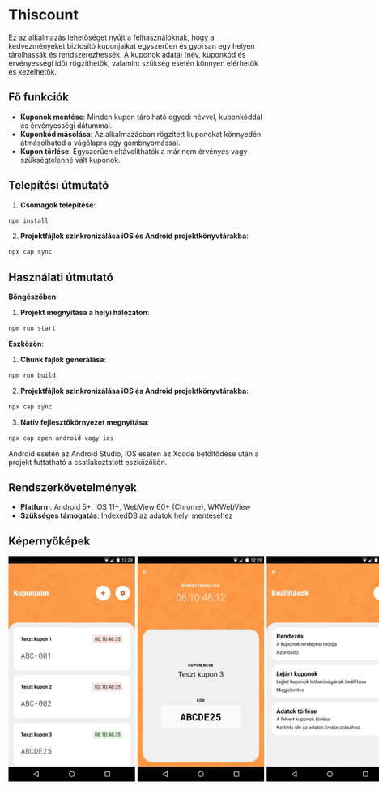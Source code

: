# Thiscount

Ez az alkalmazás lehetőséget nyújt a felhasználóknak, hogy a kedvezményeket biztosító kuponjaikat egyszerűen és gyorsan egy helyen tárolhassák és rendszerezhessék. A kuponok adatai (név, kuponkód és érvényességi idő) rögzíthetők, valamint szükség esetén könnyen elérhetők és kezelhetők.

## Fő funkciók

- **Kuponok mentése**: Minden kupon tárolható egyedi névvel, kuponkóddal és érvényességi dátummal.
- **Kuponkód másolása**: Az alkalmazásban rögzített kuponokat könnyedén átmásolhatod a vágólapra egy gombnyomással.
- **Kupon törlése**: Egyszerűen eltávolíthatók a már nem érvényes vagy szükségtelenné vált kuponok.

## Telepítési útmutató

1. **Csomagok telepítése**:
```bash
npm install
```

2. **Projektfájlok szinkronizálása iOS és Android projektkönyvtárakba**:
```bash
npx cap sync
```

## Használati útmutató

**Böngészőben**:

1. **Projekt megnyitása a helyi hálózaton**:
```bash
npm run start
```

**Eszközön**:

1. **Chunk fájlok generálása**:
```bash
npm run build
```

2. **Projektfájlok szinkronizálása iOS és Android projektkönyvtárakba**:
```bash
npx cap sync
```

3. **Natív fejlesztőkörnyezet megnyitása**:
```bash
npx cap open android vagy ios
```

Android esetén az Android Studio, iOS esetén az Xcode betöltődése után a projekt futtatható a csatlakoztatott eszközökön.

## Rendszerkövetelmények

- **Platform**: Android 5+, iOS 11+, WebView 60+ (Chrome), WKWebView
- **Szükséges támogatás**: IndexedDB az adatok helyi mentéséhez

## Képernyőképek
<div style="display: flex; justify-content: space-between;">
<img src="screenshots/localhost_3000_(Nexus 5X).png" width="250" height="auto" style="margin-right: 5px;">
<img src="screenshots/localhost_3000_(Nexus 5X)_1.png" width="250" height="auto" style="margin-right: 5px;">
<img src="screenshots/localhost_3000_(Nexus 5X)_2.png" width="250" height="auto" style="margin-right: 5px;">
<img src="screenshots/localhost_3000_(Nexus 5X)_3.png" width="250" height="auto" style="margin-right: 5px;">
</div>